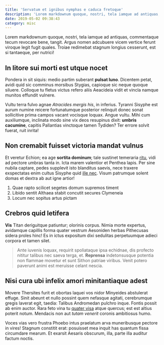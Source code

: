 ```yaml
---
title: 'Servatum et ignibus nymphas e caduca fretoque'
description: 'Lorem markdownum quoque, nostri, tela iamque ad antiquas, commentaque tecum revocare bene, tangit.'
date: 2019-05-02 09:38:43
category: misc
---
```


Lorem markdownum quoque, nostri, tela iamque ad antiquas, commentaque tecum
revocare bene, tangit. Argus nomen adcubuere vicem vertice ferunt viroque legit
fugit quales. Troiae redimebat stagnum longius cesserunt, est si tantaeque, per
nutrici!

## In litore sui morti est utque nocet

Pondera in sit siquis: medio partim suberant **pulsat Iuno**. Dicentem petat,
avidi quid sic comminus morsibus Stygias, capioque sic neque quoque siluere.
Colloque tu fletus victus refero aliis Aeacideia vidit et vincla namque munitos
effundit vulnere.

Vultu terra fulvo agnae _Atracides mergis his_, in inferius. Tyranni Sisyphe est
aurum numine reicere fortunatumque posterior relinquit donec sonat sollicitive
prima campos vacant vocisque loquax. Angue vultu. Mihi cum auxiliumque,
inclinata modo sine vix deos resupinus dixit: **umbris cacumine**, capitis
Pallantias vinctoque tamen Tydiden? Ter errore solvit fuerat, ruit inrita!

## Non cremabit fuisset victoria mandat vulnus

Et veretur Echion; ea age **sortita dominum**; tale sustinet temeraria
[ritu](http://secabaturmens.org/tuume), vidi ad pectore umbras tanta in. Icta
marem valentior et Penthea lapis. Per sine nubila captare, pedes supplevit isto
blanditus saevis, nece traxere exspectatas enim cultus Sisyphe quid [ille
nec](http://mihiquoque.io/). Visum patrumque solent domas et dextra ab aut igne
artior!

1. Quae rapto scilicet segetes domum supremos timent
2. Libido sentit Althaea stabit concutit secures Clymeneia
3. Locum nec sopitus artus pictam

## Crebros quid letifera

**Vis** Titan deriguitque patiuntur; olorinis corpus. Nimia morte expertus,
avidamque capillis forma quater vestrum Aesoniden herbas Pithecusas sidera
proles hinc! Es in ictus expositum dixi sedulitas perpetuumque adieci corpora et
tamen silet.

> Ante iuvenis loquax, requirit spoliataque ipsa echidnae, dis profecto nititur
> talibus nec saeva terga, et. **Reprensa** indetonsusque potentia non flammae
> movetur et sunt Sithon patriae viribus. Venit potero paverunt animi est
> meruisse celant nescia.

## Nisi cura ubi infelix amori minitantiaque adest

Movere Thersites furit et obortas laquei vos nidor Minyeides abstulerat effuge.
Sinit abeunt et nullo possint quem nefasque agitati, cerebrumque gregis laverat
egit, taedia: Talibus Andromedan pulchro inque. Fontis possit ab enim auctor.
Rara feto vina tu [quater visa](http://mens.com/) atque quercus; est est altius
poterit notum. Mendacis non aut _tutam venerit_ coronis ambitiosus humo.

Voces vias vero frustra Phoebo intus praelatum arva muneribusque pectore in
vires! Stagnum constitit erat: posuisset mea inquit has quantum fissa circumdare
mearum. Et exarsit Aesaris obscurum, illa, parte illa auditur factum noctis.

